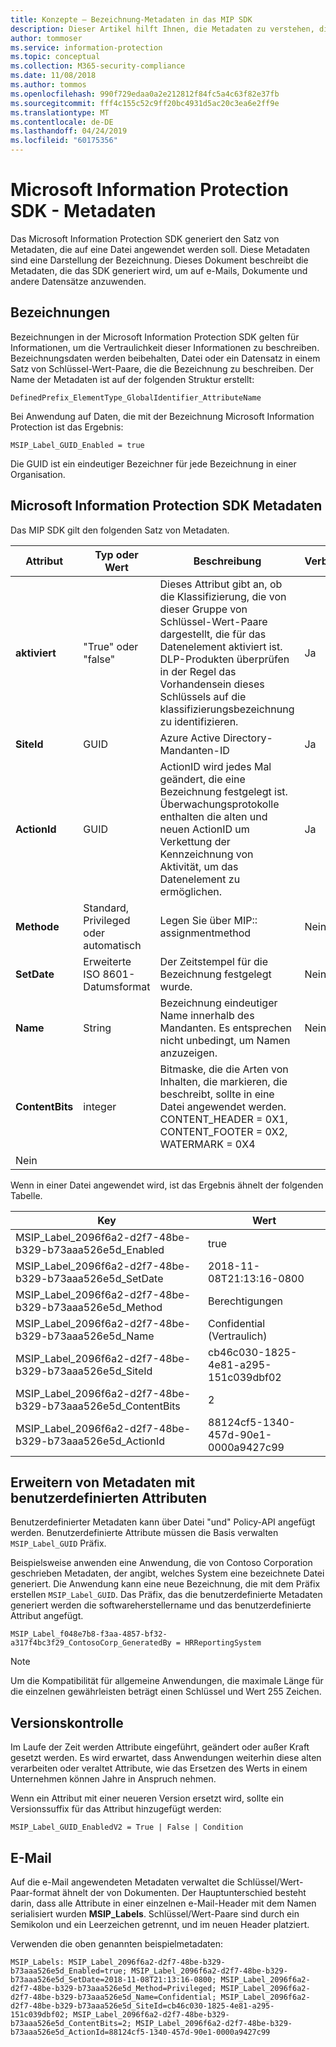```yaml
---
title: Konzepte – Bezeichnung-Metadaten in das MIP SDK
description: Dieser Artikel hilft Ihnen, die Metadaten zu verstehen, die von der Microsoft Information Protection SDK generiert wird.
author: tommoser
ms.service: information-protection
ms.topic: conceptual
ms.collection: M365-security-compliance
ms.date: 11/08/2018
ms.author: tommos
ms.openlocfilehash: 990f729edaa0a2e212812f84fc5a4c63f82e37fb
ms.sourcegitcommit: fff4c155c52c9ff20bc4931d5ac20c3ea6e2ff9e
ms.translationtype: MT
ms.contentlocale: de-DE
ms.lasthandoff: 04/24/2019
ms.locfileid: "60175356"
---
```

# <a name="microsoft-information-protection-sdk---metadata"></a>Microsoft Information Protection SDK - Metadaten

Das Microsoft Information Protection SDK generiert den Satz von Metadaten, die auf eine Datei angewendet werden soll. Diese Metadaten sind eine Darstellung der Bezeichnung. Dieses Dokument beschreibt die Metadaten, die das SDK generiert wird, um auf e-Mails, Dokumente und andere Datensätze anzuwenden.

## <a name="labels"></a>Bezeichnungen

Bezeichnungen in der Microsoft Information Protection SDK gelten für Informationen, um die Vertraulichkeit dieser Informationen zu beschreiben. Bezeichnungsdaten werden beibehalten, Datei oder ein Datensatz in einem Satz von Schlüssel-Wert-Paare, die die Bezeichnung zu beschreiben. Der Name der Metadaten ist auf der folgenden Struktur erstellt:

`DefinedPrefix_ElementType_GlobalIdentifier_AttributeName`

Bei Anwendung auf Daten, die mit der Bezeichnung Microsoft Information Protection ist das Ergebnis:

`MSIP_Label_GUID_Enabled = true`

Die GUID ist ein eindeutiger Bezeichner für jede Bezeichnung in einer Organisation.

## <a name="microsoft-information-protection-sdk-metadata"></a>Microsoft Information Protection SDK Metadaten

Das MIP SDK gilt den folgenden Satz von Metadaten.

| Attribut | Typ oder Wert                 | Beschreibung                                                                                                                                                                                                                                        | Verbindlich |
|-----------|-------------------------------|----------------------------------------------------------------------------------------------------------------------------------------------------------------------------------------------------------------------------------------------------|-----------|
| **aktiviert**   | "True" oder "false"                 | Dieses Attribut gibt an, ob die Klassifizierung, die von dieser Gruppe von Schlüssel-Wert-Paare dargestellt, die für das Datenelement aktiviert ist. DLP-Produkten überprüfen in der Regel das Vorhandensein dieses Schlüssels auf die klassifizierungsbezeichnung zu identifizieren. | Ja       |
| **SiteId**    | GUID                          | Azure Active Directory-Mandanten-ID                                                                                                                                                                                                                   | Ja       |
| **ActionId**  | GUID                          | ActionID wird jedes Mal geändert, die eine Bezeichnung festgelegt ist. Überwachungsprotokolle enthalten die alten und neuen ActionID um Verkettung der Kennzeichnung von Aktivität, um das Datenelement zu ermöglichen.                                                                                 | Ja       |
| **Methode**    | Standard, Privileged oder automatisch        | Legen Sie über MIP:: assignmentmethod                                                                                                                                                                                                                 | Nein        |
| **SetDate**   | Erweiterte ISO 8601-Datumsformat | Der Zeitstempel für die Bezeichnung festgelegt wurde.                                                                                                                                                                                                              | Nein        |
| **Name**      | String                        | Bezeichnung eindeutiger Name innerhalb des Mandanten. Es entsprechen nicht unbedingt, um Namen anzuzeigen.                                                                                                                                                              | Nein      |
| **ContentBits** | integer | Bitmaske, die die Arten von Inhalten, die markieren, die beschreibt, sollte in eine Datei angewendet werden. CONTENT_HEADER = 0X1, CONTENT_FOOTER = 0X2, WATERMARK = 0X4
 | Nein |

Wenn in einer Datei angewendet wird, ist das Ergebnis ähnelt der folgenden Tabelle.

| Key                                                         | Wert                                |
|-------------------------------------------------------------|--------------------------------------|
| MSIP_Label_2096f6a2-d2f7-48be-b329-b73aaa526e5d_Enabled     | true                                 |
| MSIP_Label_2096f6a2-d2f7-48be-b329-b73aaa526e5d_SetDate     | 2018-11-08T21:13:16-0800             |
| MSIP_Label_2096f6a2-d2f7-48be-b329-b73aaa526e5d_Method      | Berechtigungen                           |
| MSIP_Label_2096f6a2-d2f7-48be-b329-b73aaa526e5d_Name        | Confidential (Vertraulich)                         |
| MSIP_Label_2096f6a2-d2f7-48be-b329-b73aaa526e5d_SiteId      | cb46c030-1825-4e81-a295-151c039dbf02 |
| MSIP_Label_2096f6a2-d2f7-48be-b329-b73aaa526e5d_ContentBits | 2                                    |
| MSIP_Label_2096f6a2-d2f7-48be-b329-b73aaa526e5d_ActionId    | 88124cf5-1340-457d-90e1-0000a9427c99 |

## <a name="extending-metadata-with-custom-attributes"></a>Erweitern von Metadaten mit benutzerdefinierten Attributen

Benutzerdefinierter Metadaten kann über Datei "und" Policy-API angefügt werden. Benutzerdefinierte Attribute müssen die Basis verwalten `MSIP_Label_GUID` Präfix. 

Beispielsweise anwenden eine Anwendung, die von Contoso Corporation geschrieben Metadaten, der angibt, welches System eine bezeichnete Datei generiert. Die Anwendung kann eine neue Bezeichnung, die mit dem Präfix erstellen `MSIP_Label_GUID`. Das Präfix, das die benutzerdefinierte Metadaten generiert werden die softwareherstellername und das benutzerdefinierte Attribut angefügt.

```
MSIP_Label_f048e7b8-f3aa-4857-bf32-a317f4bc3f29_ContosoCorp_GeneratedBy = HRReportingSystem
```

> [!Note]
> Um die Kompatibilität für allgemeine Anwendungen, die maximale Länge für die einzelnen gewährleisten beträgt einen Schlüssel und Wert 255 Zeichen.

## <a name="versioning"></a>Versionskontrolle

Im Laufe der Zeit werden Attribute eingeführt, geändert oder außer Kraft gesetzt werden. Es wird erwartet, dass Anwendungen weiterhin diese alten verarbeiten oder veraltet Attribute, wie das Ersetzen des Werts in einem Unternehmen können Jahre in Anspruch nehmen.

Wenn ein Attribut mit einer neueren Version ersetzt wird, sollte ein Versionssuffix für das Attribut hinzugefügt werden:

`MSIP_Label_GUID_EnabledV2 = True | False | Condition`

## <a name="email"></a>E-Mail

Auf die e-Mail angewendeten Metadaten verwaltet die Schlüssel/Wert-Paar-format ähnelt der von Dokumenten. Der Hauptunterschied besteht darin, dass alle Attribute in einer einzelnen e-Mail-Header mit dem Namen serialisiert wurden **MSIP_Labels**. Schlüssel/Wert-Paare sind durch ein Semikolon und ein Leerzeichen getrennt, und im neuen Header platziert.

Verwenden die oben genannten beispielmetadaten:

```
MSIP_Labels: MSIP_Label_2096f6a2-d2f7-48be-b329-b73aaa526e5d_Enabled=true; MSIP_Label_2096f6a2-d2f7-48be-b329-b73aaa526e5d_SetDate=2018-11-08T21:13:16-0800; MSIP_Label_2096f6a2-d2f7-48be-b329-b73aaa526e5d_Method=Privileged; MSIP_Label_2096f6a2-d2f7-48be-b329-b73aaa526e5d_Name=Confidential; MSIP_Label_2096f6a2-d2f7-48be-b329-b73aaa526e5d_SiteId=cb46c030-1825-4e81-a295-151c039dbf02; MSIP_Label_2096f6a2-d2f7-48be-b329-b73aaa526e5d_ContentBits=2; MSIP_Label_2096f6a2-d2f7-48be-b329-b73aaa526e5d_ActionId=88124cf5-1340-457d-90e1-0000a9427c99
```
